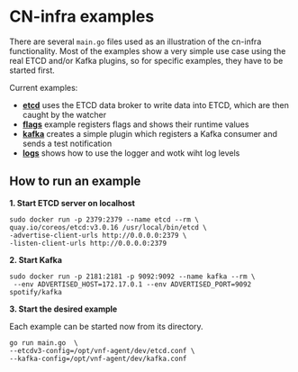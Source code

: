 # CN-infra examples

There are several `main.go` files used as an illustration of the cn-infra
functionality. Most of the examples show a very simple use case using the
real ETCD and/or Kafka plugins, so for specific examples, they have to be
started first.

Current examples:
* **[etcd](etcd/main.go)** uses the ETCD data broker to write data into 
  ETCD, which are then caught by the watcher
* **[flags](flags/main.go)** example registers flags and shows their 
  runtime values
* **[kafka](kafka/main.go)** creates a simple plugin which registers a 
  Kafka consumer and sends a test notification
* **[logs](logs/main.go)** shows how to use the logger and wotk wiht 
  log levels

## How to run an example

 **1. Start ETCD server on localhost**

  ```
  sudo docker run -p 2379:2379 --name etcd --rm \
  quay.io/coreos/etcd:v3.0.16 /usr/local/bin/etcd \
  -advertise-client-urls http://0.0.0.0:2379 \
  -listen-client-urls http://0.0.0.0:2379
  ```

 **2. Start Kafka**

 ```
 sudo docker run -p 2181:2181 -p 9092:9092 --name kafka --rm \
  --env ADVERTISED_HOST=172.17.0.1 --env ADVERTISED_PORT=9092 spotify/kafka
 ```

 **3. Start the desired example**

 Each example can be started now from its directory.
 ```
 go run main.go  \
 --etcdv3-config=/opt/vnf-agent/dev/etcd.conf \
 --kafka-config=/opt/vnf-agent/dev/kafka.conf
 ```
